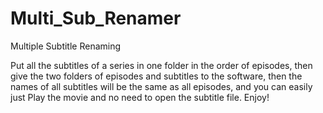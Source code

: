 # Multi_Sub_Renamer
Multiple Subtitle Renaming


 Put all the subtitles of a series in one folder in the order of episodes, then give the two folders of episodes and subtitles to the software, then the names of all subtitles will be the same as all episodes, and you can   easily just Play the movie and no need to open the subtitle file.
 Enjoy!

